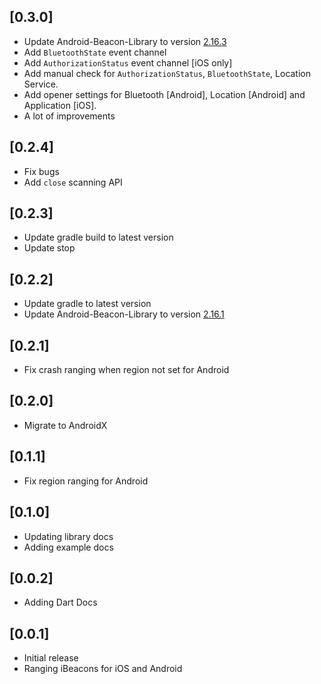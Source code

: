 ## [0.3.0]

* Update Android-Beacon-Library to version [2.16.3](https://github.com/AltBeacon/android-beacon-library/tree/2.16.3)
* Add `BluetoothState` event channel
* Add `AuthorizationStatus` event channel [iOS only]
* Add manual check for `AuthorizationStatus`, `BluetoothState`, Location Service.
* Add opener settings for Bluetooth [Android], Location [Android] and Application [iOS].
* A lot of improvements

## [0.2.4]

* Fix bugs
* Add `close` scanning API

## [0.2.3]

* Update gradle build to latest version
* Update stop 

## [0.2.2]

* Update gradle to latest version
* Update Android-Beacon-Library to version [2.16.1](https://github.com/AltBeacon/android-beacon-library/tree/2.16.1)

## [0.2.1]

* Fix crash ranging when region not set for Android

## [0.2.0]

* Migrate to AndroidX

## [0.1.1]

* Fix region ranging for Android

## [0.1.0]

* Updating library docs
* Adding example docs

## [0.0.2]

* Adding Dart Docs

## [0.0.1]

* Initial release
* Ranging iBeacons for iOS and Android